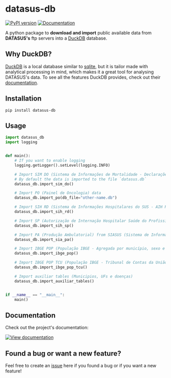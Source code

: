 # datasus-db

[![PyPI version](https://badge.fury.io/py/datasus-db.svg)](https://pypi.org/project/datasus-db/ "Go to project PyPi page")
[![Documentation](https://img.shields.io/badge/Documentation-3fba11)](https://mymatsubara.github.io/datasus-db/datasus_db.html "Go to project documentation")

A python package to **download and import** public available data from **DATASUS's** ftp servers into a [DuckDB](https://duckdb.org/) database.

## Why DuckDB?
[DuckDB](https://duckdb.org/) is a local database similar to [sqlite](https://www.sqlite.org/index.html), but it is tailor made with analytical processing in mind, which makes it a great tool for analysing DATASUS's data. To see all the features DuckDB provides, check out their [documentation](https://www.sqlite.org/index.html).


## Installation
```
pip install datasus-db
```

## Usage

```python
import datasus_db
import logging


def main():
    # If you want to enable logging
    logging.getLogger().setLevel(logging.INFO)

    # Import SIM DO (Sistema de Informações de Mortalidade - Declarações de Óbito) data
    # By default the data is imported to the file `datasus.db`
    datasus_db.import_sim_do()

    # Import PO (Painel de Oncologia) data
    datasus_db.import_po(db_file="other-name.db")

    # Import SIH RD (Sistema de Informações Hospitalares do SUS - AIH Reduzida) data
    datasus_db.import_sih_rd()

    # Import SP (Autorização de Internação Hospitalar Saúde do Profissional) from SIHSUS (Sistema de Informações Hospitalares do SUS).
    datasus_db.import_sih_sp()

    # Import PA (Produção Ambulatorial) from SIASUS (Sistema de Informações Ambulatorial do SUS).
    datasus_db.import_sia_pa()

    # Import IBGE POP (População IBGE - Agregada por município, sexo e faixa etaria) data
    datasus_db.import_ibge_pop()

    # Import IBGE POP TCU (População IBGE - Tribunal de Contas da União) data
    datasus_db.import_ibge_pop_tcu()

    # Import auxiliar tables (Municipios, UFs e doenças)
    datasus_db.import_auxiliar_tables()


if __name__ == "__main__":
    main()
```

## Documentation
Check out the project's documentation:

[![View documentation](https://img.shields.io/badge/VIEW-DOCUMENTATION-3fba11?style=for-the-badge)](https://mymatsubara.github.io/datasus-db/datasus_db.html "Go to project documentation")

## Found a bug or want a new feature?
Feel free to create an [issue](https://github.com/mymatsubara/datasus-dbc-py/issues/new) here if you found a bug or if you want a new feature!


